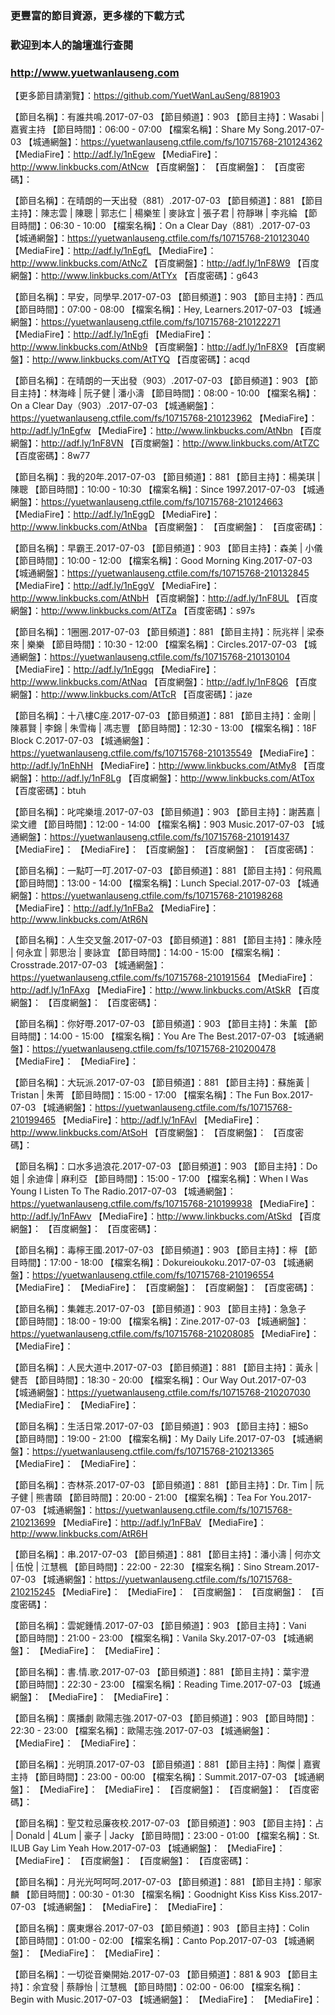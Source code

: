 ### 更豐富的節目資源，更多樣的下載方式
### 歡迎到本人的論壇進行查閱
### http://www.yuetwanlauseng.com

【更多節目請瀏覽】：https://github.com/YuetWanLauSeng/881903

【節目名稱】：有誰共鳴.2017-07-03
【節目頻道】：903
【節目主持】：Wasabi | 嘉賓主持
【節目時間】：06:00 - 07:00 
【檔案名稱】：Share My Song.2017-07-03
【城通網盤】：https://yuetwanlauseng.ctfile.com/fs/10715768-210124362
【MediaFire】：http://adf.ly/1nEgew
【MediaFire】：http://www.linkbucks.com/AtNcw
【百度網盤】：
【百度網盤】：
【百度密碼】：

【節目名稱】：在晴朗的一天出發（881）.2017-07-03
【節目頻道】：881
【節目主持】：陳志雲 | 陳聰 | 郭志仁 | 楊樂笙 | 麥詠宜 | 張子君 | 符靜琳 | 李兆綸
【節目時間】：06:30 - 10:00
【檔案名稱】：On a Clear Day（881）.2017-07-03
【城通網盤】：https://yuetwanlauseng.ctfile.com/fs/10715768-210123040
【MediaFire】：http://adf.ly/1nEgfL
【MediaFire】：http://www.linkbucks.com/AtNcZ
【百度網盤】：http://adf.ly/1nF8W9
【百度網盤】：http://www.linkbucks.com/AtTYx
【百度密碼】：g643

【節目名稱】：早安，同學早.2017-07-03
【節目頻道】：903
【節目主持】：西瓜
【節目時間】：07:00 - 08:00
【檔案名稱】：Hey, Learners.2017-07-03
【城通網盤】：https://yuetwanlauseng.ctfile.com/fs/10715768-210122271
【MediaFire】：http://adf.ly/1nEgfi
【MediaFire】：http://www.linkbucks.com/AtNb9
【百度網盤】：http://adf.ly/1nF8X9
【百度網盤】：http://www.linkbucks.com/AtTYQ
【百度密碼】：acqd

【節目名稱】：在晴朗的一天出發（903）.2017-07-03
【節目頻道】：903
【節目主持】：林海峰 | 阮子健 | 潘小濤
【節目時間】：08:00 - 10:00
【檔案名稱】：On a Clear Day（903）.2017-07-03
【城通網盤】：https://yuetwanlauseng.ctfile.com/fs/10715768-210123962
【MediaFire】：http://adf.ly/1nEgfw
【MediaFire】：http://www.linkbucks.com/AtNbn
【百度網盤】：http://adf.ly/1nF8VN
【百度網盤】：http://www.linkbucks.com/AtTZC
【百度密碼】：8w77

【節目名稱】：我的20年.2017-07-03
【節目頻道】：881
【節目主持】：楊美琪 | 陳聰
【節目時間】：10:00 - 10:30
【檔案名稱】：Since 1997.2017-07-03
【城通網盤】：https://yuetwanlauseng.ctfile.com/fs/10715768-210124663
【MediaFire】：http://adf.ly/1nEggD
【MediaFire】：http://www.linkbucks.com/AtNba
【百度網盤】：
【百度網盤】：
【百度密碼】：

【節目名稱】：早霸王.2017-07-03
【節目頻道】：903
【節目主持】：森美 | 小儀
【節目時間】：10:00 - 12:00
【檔案名稱】：Good Morning King.2017-07-03
【城通網盤】：https://yuetwanlauseng.ctfile.com/fs/10715768-210132845
【MediaFire】：http://adf.ly/1nEggV
【MediaFire】：http://www.linkbucks.com/AtNbH
【百度網盤】：http://adf.ly/1nF8UL
【百度網盤】：http://www.linkbucks.com/AtTZa
【百度密碼】：s97s

【節目名稱】：1圈圈.2017-07-03
【節目頻道】：881
【節目主持】：阮兆祥 | 梁泰來 | 樂樂
【節目時間】：10:30 - 12:00
【檔案名稱】：Circles.2017-07-03
【城通網盤】：https://yuetwanlauseng.ctfile.com/fs/10715768-210130104
【MediaFire】：http://adf.ly/1nEggq
【MediaFire】：http://www.linkbucks.com/AtNaq
【百度網盤】：http://adf.ly/1nF8Q6
【百度網盤】：http://www.linkbucks.com/AtTcR
【百度密碼】：jaze

【節目名稱】：十八樓C座.2017-07-03
【節目頻道】：881
【節目主持】：金剛 | 陳慕賢 | 李錦 | 朱雪梅 | 馮志豐
【節目時間】：12:30 - 13:00
【檔案名稱】：18F Block C.2017-07-03
【城通網盤】：https://yuetwanlauseng.ctfile.com/fs/10715768-210135549
【MediaFire】：http://adf.ly/1nEhNH
【MediaFire】：http://www.linkbucks.com/AtMy8
【百度網盤】：http://adf.ly/1nF8Lg
【百度網盤】：http://www.linkbucks.com/AtTox
【百度密碼】：btuh

【節目名稱】：叱咤樂壇.2017-07-03
【節目頻道】：903
【節目主持】：謝茜嘉 | 梁文禮
【節目時間】：12:00 - 14:00
【檔案名稱】：903 Music.2017-07-03
【城通網盤】：https://yuetwanlauseng.ctfile.com/fs/10715768-210191437
【MediaFire】：
【MediaFire】：
【百度網盤】：
【百度網盤】：
【百度密碼】：

【節目名稱】：一點叮一叮.2017-07-03
【節目頻道】：881
【節目主持】：何飛鳳
【節目時間】：13:00 - 14:00
【檔案名稱】：Lunch Special.2017-07-03
【城通網盤】：https://yuetwanlauseng.ctfile.com/fs/10715768-210198268
【MediaFire】：http://adf.ly/1nFBa2
【MediaFire】：http://www.linkbucks.com/AtR6N

【節目名稱】：人生交叉盤.2017-07-03
【節目頻道】：881
【節目主持】：陳永陸 | 何永宜 | 郭思治 | 麥詠宜
【節目時間】：14:00 - 15:00
【檔案名稱】：Crosstrade.2017-07-03
【城通網盤】：https://yuetwanlauseng.ctfile.com/fs/10715768-210191564
【MediaFire】：http://adf.ly/1nFAxg
【MediaFire】：http://www.linkbucks.com/AtSkR
【百度網盤】：
【百度網盤】：
【百度密碼】：

【節目名稱】：你好嘢.2017-07-03
【節目頻道】：903
【節目主持】：朱薰
【節目時間】：14:00 - 15:00
【檔案名稱】：You Are The Best.2017-07-03
【城通網盤】：https://yuetwanlauseng.ctfile.com/fs/10715768-210200478
【MediaFire】：
【MediaFire】：

【節目名稱】：大玩派.2017-07-03
【節目頻道】：881
【節目主持】：蘇施黃 | Tristan | 朱菁
【節目時間】：15:00 - 17:00
【檔案名稱】：The Fun Box.2017-07-03
【城通網盤】：https://yuetwanlauseng.ctfile.com/fs/10715768-210199465
【MediaFire】：http://adf.ly/1nFAvl
【MediaFire】：http://www.linkbucks.com/AtSoH
【百度網盤】：
【百度網盤】：
【百度密碼】：

【節目名稱】：口水多過浪花.2017-07-03
【節目頻道】：903
【節目主持】：Do 姐 | 余迪偉 | 麻利亞
【節目時間】：15:00 - 17:00
【檔案名稱】：When I Was Young I Listen To The Radio.2017-07-03
【城通網盤】：https://yuetwanlauseng.ctfile.com/fs/10715768-210199938
【MediaFire】：http://adf.ly/1nFAwv
【MediaFire】：http://www.linkbucks.com/AtSkd
【百度網盤】：
【百度網盤】：
【百度密碼】：

【節目名稱】：毒檸王國.2017-07-03
【節目頻道】：903
【節目主持】：檸
【節目時間】：17:00 - 18:00
【檔案名稱】：Dokureioukoku.2017-07-03
【城通網盤】：https://yuetwanlauseng.ctfile.com/fs/10715768-210196554
【MediaFire】：
【MediaFire】：
【百度網盤】：
【百度網盤】：
【百度密碼】：

【節目名稱】：集雜志.2017-07-03
【節目頻道】：903
【節目主持】：急急子
【節目時間】：18:00 - 19:00
【檔案名稱】：Zine.2017-07-03
【城通網盤】：https://yuetwanlauseng.ctfile.com/fs/10715768-210208085
【MediaFire】：
【MediaFire】：

【節目名稱】：人民大道中.2017-07-03
【節目頻道】：881
【節目主持】：黃永 | 健吾
【節目時間】：18:30 - 20:00
【檔案名稱】：Our Way Out.2017-07-03
【城通網盤】：https://yuetwanlauseng.ctfile.com/fs/10715768-210207030
【MediaFire】：
【MediaFire】：

【節目名稱】：生活日常.2017-07-03
【節目頻道】：903
【節目主持】：細So
【節目時間】：19:00 - 21:00
【檔案名稱】：My Daily Life.2017-07-03
【城通網盤】：https://yuetwanlauseng.ctfile.com/fs/10715768-210213365
【MediaFire】：
【MediaFire】：

【節目名稱】：杏林茶.2017-07-03
【節目頻道】：881
【節目主持】：Dr. Tim | 阮子健 | 熊書頤
【節目時間】：20:00 - 21:00
【檔案名稱】：Tea For You.2017-07-03
【城通網盤】：https://yuetwanlauseng.ctfile.com/fs/10715768-210213699
【MediaFire】：http://adf.ly/1nFBaV
【MediaFire】：http://www.linkbucks.com/AtR6H

【節目名稱】：串.2017-07-03
【節目頻道】：881
【節目主持】：潘小濤 | 何亦文 | 伍悅 | 江慧楓
【節目時間】：22:00 - 22:30
【檔案名稱】：Sino Stream.2017-07-03
【城通網盤】：https://yuetwanlauseng.ctfile.com/fs/10715768-210215245
【MediaFire】：
【MediaFire】：
【百度網盤】：
【百度網盤】：
【百度密碼】：

【節目名稱】：雲妮鍾情.2017-07-03
【節目頻道】：903
【節目主持】：Vani
【節目時間】：21:00 - 23:00
【檔案名稱】：Vanila Sky.2017-07-03
【城通網盤】：
【MediaFire】：
【MediaFire】：

【節目名稱】：書.情.歌.2017-07-03
【節目頻道】：881
【節目主持】：葉宇澄
【節目時間】：22:30 - 23:00
【檔案名稱】：Reading Time.2017-07-03
【城通網盤】：
【MediaFire】：
【MediaFire】：

【節目名稱】：廣播劇 歐陽志強.2017-07-03
【節目頻道】：903
【節目時間】：22:30 - 23:00
【檔案名稱】：歐陽志強.2017-07-03
【城通網盤】：
【MediaFire】：
【MediaFire】：

【節目名稱】：光明頂.2017-07-03
【節目頻道】：881
【節目主持】：陶傑 | 嘉賓主持
【節目時間】：23:00 - 00:00
【檔案名稱】：Summit.2017-07-03
【城通網盤】：
【MediaFire】：
【MediaFire】：
【百度網盤】：
【百度網盤】：
【百度密碼】：

【節目名稱】：聖艾粒忌廉夜校.2017-07-03
【節目頻道】：903
【節目主持】：占 | Donald | 4Lum | 豪子 | Jacky
【節目時間】：23:00 - 01:00
【檔案名稱】：St. ILUB Gay Lim Yeah How.2017-07-03
【城通網盤】：
【MediaFire】：
【MediaFire】：
【百度網盤】：
【百度網盤】：
【百度密碼】：

【節目名稱】：月光光呵呵呵.2017-07-03
【節目頻道】：881
【節目主持】：鄔家麟
【節目時間】：00:30 - 01:30
【檔案名稱】：Goodnight Kiss Kiss Kiss.2017-07-03
【城通網盤】：
【MediaFire】：
【MediaFire】：

【節目名稱】：廣東爆谷.2017-07-03
【節目頻道】：903
【節目主持】：Colin
【節目時間】：01:00 - 02:00
【檔案名稱】：Canto Pop.2017-07-03
【城通網盤】：
【MediaFire】：
【MediaFire】：

【節目名稱】：一切從音樂開始.2017-07-03
【節目頻道】：881 & 903
【節目主持】：余宜發 | 蔡靜怡 | 江慧楓
【節目時間】：02:00 - 06:00
【檔案名稱】：Begin with Music.2017-07-03
【城通網盤】：
【MediaFire】：
【MediaFire】：
